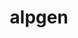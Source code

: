 ---
title: "alpgen"
layout: cache
categories: [package, develop]
meta: {"compilers": ["gcc@=11.4.0"], "num_specs": 6, "num_specs_by_stack": {"hep": 6, "root": 6}, "oss": ["ubuntu22.04"], "platforms": ["linux"], "stacks": ["hep", "root"], "targets": ["x86_64_v3"], "versions": ["2.1.4"]}
spec_details: [{"compiler": "gcc@=11.4.0", "hash": "7dgznjej5gtkeeabm5ncavs553pecsln", "os": "ubuntu22.04", "platform": "linux", "size": "-", "stacks": ["hep", "root"], "tarball": "https://binaries.spack.io/develop/build_cache/linux-ubuntu22.04-x86_64_v3/gcc-11.4.0/alpgen-2.1.4/linux-ubuntu22.04-x86_64_v3-gcc-11.4.0-alpgen-2.1.4-7dgznjej5gtkeeabm5ncavs553pecsln.spack", "target": "x86_64_v3", "variants": ["build_system=cmake", "build_type=Release", "generator=make", "~ipo", "patches=5c7a3c0", "recipe=sft"], "versions": ["2.1.4"]}, {"compiler": "gcc@=11.4.0", "hash": "7z7ze4j53w4b32tngrwtbfdeo444g2k4", "os": "ubuntu22.04", "platform": "linux", "size": "-", "stacks": ["hep", "root"], "tarball": "https://binaries.spack.io/develop/build_cache/linux-ubuntu22.04-x86_64_v3/gcc-11.4.0/alpgen-2.1.4/linux-ubuntu22.04-x86_64_v3-gcc-11.4.0-alpgen-2.1.4-7z7ze4j53w4b32tngrwtbfdeo444g2k4.spack", "target": "x86_64_v3", "variants": ["build_system=cmake", "build_type=Release", "generator=make", "~ipo", "patches=5c7a3c0", "recipe=sft"], "versions": ["2.1.4"]}, {"compiler": "gcc@=11.4.0", "hash": "bxe7g5jjnmmhbswgcmzbvnfksdlgkhq6", "os": "ubuntu22.04", "platform": "linux", "size": "-", "stacks": ["hep", "root"], "tarball": "https://binaries.spack.io/develop/build_cache/linux-ubuntu22.04-x86_64_v3/gcc-11.4.0/alpgen-2.1.4/linux-ubuntu22.04-x86_64_v3-gcc-11.4.0-alpgen-2.1.4-bxe7g5jjnmmhbswgcmzbvnfksdlgkhq6.spack", "target": "x86_64_v3", "variants": ["build_system=cmake", "build_type=Release", "generator=make", "~ipo", "patches=5c7a3c0", "recipe=sft"], "versions": ["2.1.4"]}, {"compiler": "gcc@=11.4.0", "hash": "ntazon3bwxz2ztqgamwf2gjn4ap3y5ir", "os": "ubuntu22.04", "platform": "linux", "size": "-", "stacks": ["hep", "root"], "tarball": "https://binaries.spack.io/develop/build_cache/linux-ubuntu22.04-x86_64_v3/gcc-11.4.0/alpgen-2.1.4/linux-ubuntu22.04-x86_64_v3-gcc-11.4.0-alpgen-2.1.4-ntazon3bwxz2ztqgamwf2gjn4ap3y5ir.spack", "target": "x86_64_v3", "variants": ["build_system=cmake", "build_type=Release", "generator=make", "~ipo", "patches=5c7a3c0", "recipe=sft"], "versions": ["2.1.4"]}, {"compiler": "gcc@=11.4.0", "hash": "salr6v7g5axapjtxa23y4fipc26xmyp7", "os": "ubuntu22.04", "platform": "linux", "size": "-", "stacks": ["hep", "root"], "tarball": "https://binaries.spack.io/develop/build_cache/linux-ubuntu22.04-x86_64_v3/gcc-11.4.0/alpgen-2.1.4/linux-ubuntu22.04-x86_64_v3-gcc-11.4.0-alpgen-2.1.4-salr6v7g5axapjtxa23y4fipc26xmyp7.spack", "target": "x86_64_v3", "variants": ["build_system=cmake", "build_type=Release", "generator=make", "~ipo", "patches=5c7a3c0", "recipe=sft"], "versions": ["2.1.4"]}, {"compiler": "gcc@=11.4.0", "hash": "ss3xpvoxpjf6vznue6jjshzwif5rt7ty", "os": "ubuntu22.04", "platform": "linux", "size": "-", "stacks": ["hep", "root"], "tarball": "https://binaries.spack.io/develop/build_cache/linux-ubuntu22.04-x86_64_v3/gcc-11.4.0/alpgen-2.1.4/linux-ubuntu22.04-x86_64_v3-gcc-11.4.0-alpgen-2.1.4-ss3xpvoxpjf6vznue6jjshzwif5rt7ty.spack", "target": "x86_64_v3", "variants": ["build_system=cmake", "build_type=Release", "generator=make", "~ipo", "patches=5c7a3c0", "recipe=sft"], "versions": ["2.1.4"]}]
---